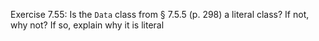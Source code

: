 Exercise 7.55: Is the ```Data``` class from § 7.5.5 (p. 298) a literal class? If
not, why not? If so, explain why it is literal